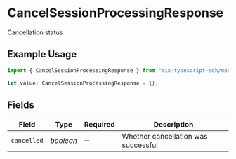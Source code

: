 # CancelSessionProcessingResponse

Cancellation status

## Example Usage

```typescript
import { CancelSessionProcessingResponse } from "mix-typescript-sdk/models/operations";

let value: CancelSessionProcessingResponse = {};
```

## Fields

| Field                               | Type                                | Required                            | Description                         |
| ----------------------------------- | ----------------------------------- | ----------------------------------- | ----------------------------------- |
| `cancelled`                         | *boolean*                           | :heavy_minus_sign:                  | Whether cancellation was successful |